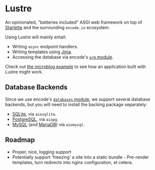 # Lustre

An opinionated, "batteries included" ASGI web framework on top of [Starlette](https://www.starlette.io/) and the surrounding `encode.io` ecosystem.

Using Lustre will mainly entail:

- Writing `async` endpoint handlers.
- Writing templates using [Jinja](https://jinja.palletsprojects.com/).
- Accessing the database via encode's [`orm` module](https://github.com/encode/orm).

Check out [the microblog example](./examples/microblogging/) to see how an application built with Lustre might work.

## Database Backends

Since we use encode's [`databases` module](https://www.encode.io/databases/), we support several database backends, but you will need to install the backing package separately:

- [SQLite](https://www.sqlite.org/), via `aiosqlite`.
- [PostgreSQL](https://www.postgresql.org/), via `aiopg`.
- [MySQL](https://www.mysql.com/) (and [MariaDB](https://mariadb.org/)) via `aiomysql`.

## Roadmap

- Proper, nice, logging support
- Potentially support 'freezing' a site into a static bundle - Pre-render templates, turn redirects into nginx configuration, et cetera.
